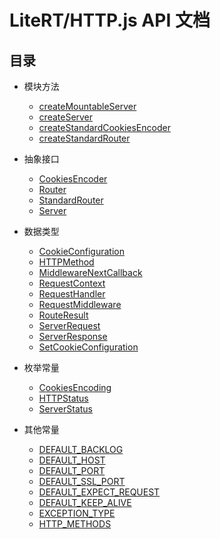 # LiteRT/HTTP.js API 文档

## 目录

[CSCE]: ./module-methods/createStandardCookiesEncoder.md

- 模块方法

    - [createMountableServer](./module-methods/createMountableServer.md)
    - [createServer](./module-methods/createServer.md)
    - [createStandardCookiesEncoder][CSCE]
    - [createStandardRouter](./module-methods/createStandardRouter.md)

- 抽象接口

    - [CookiesEncoder](./types/CookiesEncoder.md)
    - [Router](./types/Router.md)
    - [StandardRouter](./types/StandardRouter.md)
    - [Server](./types/Server.md)

- 数据类型

    - [CookieConfiguration](./types/CookieConfiguration.md)
    - [HTTPMethod](./types/HTTPMethod.md)
    - [MiddlewareNextCallback](./types/MiddlewareNextCallback.md)
    - [RequestContext](./types/RequestContext.md)
    - [RequestHandler](./types/RequestHandler.md)
    - [RequestMiddleware](./types/RequestMiddleware.md)
    - [RouteResult](./types/RouteResult.md)
    - [ServerRequest](./types/ServerRequest.md)
    - [ServerResponse](./types/ServerResponse.md)
    - [SetCookieConfiguration](./types/SetCookieConfiguration.md)

- 枚举常量

    - [CookiesEncoding](./constants/CookiesEncoding.md)
    - [HTTPStatus](./constants/HTTPStatus.md)
    - [ServerStatus](./constants/ServerStatus.md)

- 其他常量

    - [DEFAULT_BACKLOG](./constants/Others.md#DEFAULT_BACKLOG)
    - [DEFAULT_HOST](./constants/Others.md#DEFAULT_HOST)
    - [DEFAULT_PORT](./constants/Others.md#DEFAULT_PORT)
    - [DEFAULT_SSL_PORT](./constants/Others.md#DEFAULT_SSL_PORT)
    - [DEFAULT_EXPECT_REQUEST](./constants/Others.md#DEFAULT_EXPECT_REQUEST)
    - [DEFAULT_KEEP_ALIVE](./constants/Others.md#DEFAULT_KEEP_ALIVE)
    - [EXCEPTION_TYPE](./constants/Others.md#EXCEPTION_TYPE)
    - [HTTP_METHODS](./constants/Others.md#HTTP_METHODS)
